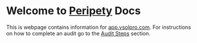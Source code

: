# Welcome to [Peripety](https://www.thefreedictionary.com/peripety) Docs

This is webpage contains information for [app.vsolpro.com](https://app.vsolpro.com). For instructions on how to complete an audit go to the [Audit Steps](audit-steps/racks.md) section.
